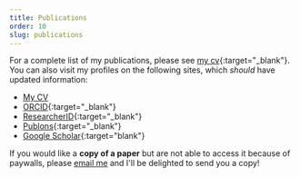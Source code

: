 ```yaml
---
title: Publications
order: 10
slug: publications
---
```


For a complete list of my publications, please see [my cv](https://jamesdossgollin.me/fullcv/CV_Doss-Gollin_James.pdf){:target="_blank"}.
You can also visit my profiles on the following sites, which *should* have updated information:

* [My CV](https://jamesdossgollin.me/fullcv/CV_Doss-Gollin_James.pdf)
* [ORCID](https://orcid.org/0000-0002-3428-2224){:target="_blank"}
* [ResearcherID](https://researcherid.com/rid/J-4273-2014){:target="_blank"}
* [Publons](https://publons.com/researcher/1468228/james-doss-gollin){:target="_blank"}
* [Google Scholar](https://scholar.google.com/citations?user=6ifLBBsAAAAJ&hl=en){:target="blank"}

If you would like a **copy of a paper** but are not able to access it because of paywalls, please [email me](mailto:james-dossgollin@columbia.edu) and I'll be delighted to send you a copy!